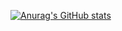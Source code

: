 [![Anurag's GitHub stats](https://github-readme-stats.vercel.app/api?username=GhostQut)](https://github.com/GhostQut/github-readme-stats)
